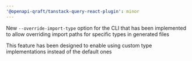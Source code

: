 ```yaml
---
'@openapi-qraft/tanstack-query-react-plugin': minor
---
```


New `--override-import-type` option for the CLI that has been implemented to allow overriding import paths for specific
types in generated files

This feature has been designed to enable using custom type implementations instead of the default ones

